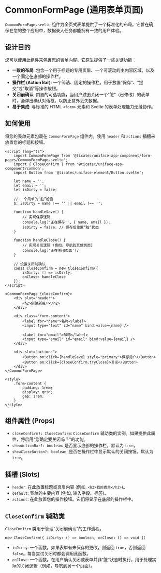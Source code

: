 # CommonFormPage (通用表单页面)

`CommonFormPage.svelte` 组件为全页式表单提供了一个标准化的布局。它旨在确保在您的整个应用中，数据录入任务都能拥有一致的用户体验。

## 设计目的

您可以使用此组件来包裹您的表单内容。它原生提供了一些关键功能：

-   **一致的布局**: 包含一个用于标题的专用页眉、一个可滚动的主内容区域，以及一个固定在底部的操作栏。
-   **操作栏 (Action Bar)**: 一个简洁、固定的操作栏，用于放置“保存”、“提交”或“取消”等操作按钮。
-   **关闭前确认**: 内置的可选功能，当用户试图关闭一个“脏”（已修改）的表单时，会弹出确认对话框，以防止意外丢失数据。
-   **易于集成**: 与标准的 HTML `<form>` 元素和 Svelte 的表单处理能力无缝协作。

## 如何使用

将您的表单元素包裹在 `CommonFormPage` 组件内。使用 `header` 和 `actions` 插槽来放置您的标题和按钮。

```svelte
<script lang="ts">
    import CommonFormPage from '@ticatec/uniface-app-component/form-pages/CommonFormPage.svelte';
    import { CloseConfirm } from '@ticatec/uniface-app-component/common';
    import Button from '@ticatec/uniface-element/Button.svelte';

    let name = '';
    let email = '';
    let isDirty = false;

    // 一个简单的“脏”检查
    $: isDirty = name !== '' || email !== '';

    function handleSave() {
        // 实现保存逻辑
        console.log('正在保存:', { name, email });
        isDirty = false; // 保存后重置“脏”状态
    }

    function handleClose() {
        // 实现关闭逻辑 (例如，导航到其他页面)
        console.log('正在关闭页面');
    }

    // 设置关闭前确认
    const closeConfirm = new CloseConfirm({
        isDirty: () => isDirty,
        onClose: handleClose
    });
</script>

<CommonFormPage {closeConfirm}>
    <div slot="header">
        <h2>创建新用户</h2>
    </div>

    <div class="form-content">
        <label for="name">名称</label>
        <input type="text" id="name" bind:value={name} />

        <label for="email">邮箱</label>
        <input type="email" id="email" bind:value={email} />
    </div>

    <div slot="actions">
        <Button on:click={handleSave} style="primary">保存用户</Button>
        <Button on:click={closeConfirm.tryClose}>关闭</Button>
    </div>
</CommonFormPage>

<style>
    .form-content {
        padding: 1rem;
        display: grid;
        gap: 1rem;
    }
</style>
```

## 组件属性 (Props)

-   `closeConfirm?: CloseConfirm`: `CloseConfirm` 辅助类的实例。如果提供此属性，将启用“您确定要关闭吗？”的功能。
-   `showActionBar?: boolean`: 是否显示底部的操作栏。默认为 `true`。
-   `showCloseButton?: boolean`: 是否在操作栏中显示默认的关闭按钮。默认为 `true`。

## 插槽 (Slots)

-   `header`: 在此放置标题或页眉内容 (例如, `<h2>我的表单</h2>`)。
-   `default`: 表单的主要内容 (例如, 输入字段、标签)。
-   `actions`: 在此放置您的操作按钮。它们将显示在底部的操作栏中。

## `CloseConfirm` 辅助类

`CloseConfirm` 类用于管理“关闭前确认”的工作流程。

`new CloseConfirm({ isDirty: () => boolean, onClose: () => void })`

-   `isDirty`: 一个函数，如果表单有未保存的更改，则返回 `true`，否则返回 `false`。每当尝试关闭时都会调用此函数。
-   `onClose`: 一个函数，在用户确认关闭或表单并非“脏”状态时执行，用于处理实际的关闭逻辑（例如，导航到另一个页面）。
